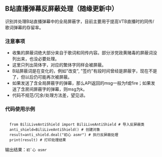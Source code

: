 ## B站直播弹幕反屏蔽处理（随缘更新中）

识别并处理B站直播弹幕中的全局屏蔽字，目前主要用于提高VTB直播时的同传/歌词弹幕的存留率。

### 注意事项
+ 收集的屏蔽词绝大部分来自于歌词和同传内容。部分涉党政黄赌毒的屏蔽词没列出来，也没必要处理。
+ 这里只列出简体字，对应的繁体字同样会被屏蔽。
+ B站屏蔽词是在变化的，例如"改变", "签约"有段时间曾经是屏蔽字，现在不是了，但以后仍可能再次被屏蔽。
+ 如果发送了含全局屏蔽字的弹幕，那么API返回的msg一般为f或fire；如果发送了含房间屏蔽字的弹幕，则msg为k。
+ 代码不规范/冗余/处理方法差，望见谅。

### 代码使用示例
<code>
  from BiliLiveAntiShield import BiliLiveAntiShield # 导入反屏蔽类
  anti_shield=BiliLiveAntiShield() # 创建对象
  result=anti_shield.deal("初心 asmr") # 执行反屏蔽处理
  print(result) # 打印处理结果
</code>

输出结果：```初`心 αsmr```

